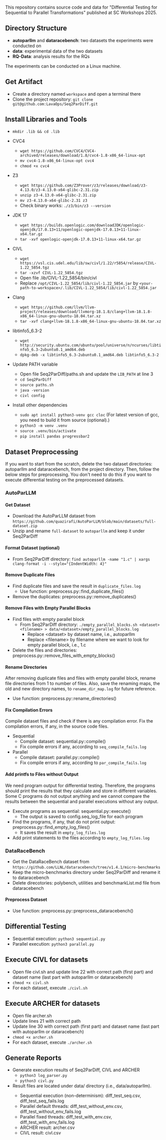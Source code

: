 This repository contains source code and data for "Differential Testing for Sequential to Parallel Transformations" published at SC Workshops 2025.

## Directory Structure
- **autoparllm** and **dataracebench**: two datasets the experiments were conducted on
- **data**: experimental data of the two datasets
- **RQ-Data**: analysis results for the RQs


The experiments can be conducted on a Linux machine.

## Get Artifact
- Create a directory named `workspace` and open a terminal there
- Clone the project repository: `git clone git@github.com:LavaOps/Seq2ParDiff.git`

## Install Libraries and Tools

- `mkdir .lib && cd .lib`

- CVC4
    - `wget https://github.com/CVC4/CVC4-archived/releases/download/1.8/cvc4-1.8-x86_64-linux-opt`
    - `mv cvc4-1.8-x86_64-linux-opt cvc4`
    - `chmod +x cvc4`
- Z3
    - `wget https://github.com/Z3Prover/z3/releases/download/z3-4.13.0/z3-4.13.0-x64-glibc-2.31.zip`
    - `unzip z3-4.13.0-x64-glibc-2.31.zip`
    - `mv z3-4.13.0-x64-glibc-2.31 z3`
    - Check binary works: `./z3/bin/z3 --version`
- JDK 17
    - `wget https://builds.openlogic.com/downloadJDK/openlogic-openjdk/17.0.13+11/openlogic-openjdk-17.0.13+11-linux-x64.tar.gz`
    - `tar -xvf openlogic-openjdk-17.0.13+11-linux-x64.tar.gz`
- CIVL
    - `wget https://vsl.cis.udel.edu/lib/sw/civl/1.22/r5854/release/CIVL-1.22_5854.tgz`
    - `tar -xzvf CIVL-1.22_5854.tgz`
    - Open file .lib/CIVL-1.22_5854/bin/civl
    - Replace `/opt/CIVL-1.22_5854/lib/civl-1.22_5854.jar` by `<your-path-to-workspace>/.lib/CIVL-1.22_5854/lib/civl-1.22_5854.jar`
- Clang
    - `wget https://github.com/llvm/llvm-project/releases/download/llvmorg-18.1.8/clang+llvm-18.1.8-x86_64-linux-gnu-ubuntu-18.04.tar.xz`
    - `tar -xvf clang+llvm-18.1.8-x86_64-linux-gnu-ubuntu-18.04.tar.xz`
- libtinfo5_6.3-2
    - `wget http://security.ubuntu.com/ubuntu/pool/universe/n/ncurses/libtinfo5_6.3-2ubuntu0.1_amd64.deb`
    - `dpkg-deb -x libtinfo5_6.3-2ubuntu0.1_amd64.deb libtinfo5_6.3-2`
- Update PATH variable
    - Open file Seq2ParDiff/paths.sh and update the `LIB_PATH` at line 3 
    - `cd Seq2ParDiff`
    - `source paths.sh`
    - `java -version`
    - `civl config`
- Install other dependencies
    - `sudo apt install python3-venv gcc cloc` (For latest version of gcc, you need to build it from source (optional).)
    - `python3 -m venv .venv`
    - `source .venv/bin/activate`
    - `pip install pandas progressbar2`


## Dataset Preprocessing
If you want to start from the scratch, delete the two dataset directories: autoparllm and dataracebench, from the project directory.
Then, follow the below steps for preprocessing. You don't need to do this if you want to execute differential testing on the preprocessed datasets.

### AutoParLLM

#### Get Dataset
- Download the AutoParLLM dataset from `https://github.com/quazirafi/AutoParLLM/blob/main/datasets/full-dataset.zip`
- Unzip and rename `full-dataset` to `autoparllm` and keep it under Seq2ParDiff

#### Format Dataset (optional)
- From Seq2ParDiff directory: `find autoparllm -name "1.c" | xargs clang-format -i --style="{IndentWidth: 4}"`

#### Remove Duplicate Files
- Find duplicate files and save the result in `duplicate_files.log`
    - Use function: preprocess.py::find_duplicate_files()
- Remove the duplicates: preprocess.py::remove_duplicates()

#### Remove Files with Empty Parallel Blocks
- Find files with empty parallel block
    - From Seq2ParDiff directory: `./empty_parallel_blocks.sh <dataset> <filename> > data/<dataset>/empty_parallel_blocks.log`
        - Replace \<dataset\> by dataset name, i.e., autoparllm
        - Replace \<filename\> by filename where we want to look for empty parallel block, i.e., 1.c
- Delete the files and directories: preprocess.py::remove_files_with_empty_blocks()

#### Rename Directories
After removing duplicate files and files with empty parallel block, rename
file directories from 1 to number of files. Also, save the renaming maps,
the old and new directory names, to `rename_dir_map.log` for future reference.
- Use function: preprocess.py::rename_directories()

#### Fix Compilation Errors
Compile dataset files and check if there is any compilation error.
Fix the compilation errors, if any, in the source code files.
- Sequential
    - Compile dataset: sequential.py::compile()
    - Fix compile errors if any, according to `seq_compile_fails.log`
- Parallel
    - Compile dataset: parallel.py::compile()
    - Fix compile errors if any, according to `par_compile_fails.log`

#### Add printfs to Files without Output
We need program output for differential testing. Therefore, the programs 
should print the results that they calculate and store in different 
variables. Some C programs do not output anything and we cannot 
compare the results between the sequential and parallel executions 
without any output.
- Execute programs as sequential: sequential.py::execute()
    - The output is saved to config.seq_log_file for each program
- Find the programs, if any, that do not print output: preprocess.py::find_empty_log_files()
    - It saves the result in `empty_log_files.log`
- Add print statements to the files according to `empty_log_files.log` 


### DataRaceBench
- Get the DataRaceBench dataset from `https://github.com/LLNL/dataracebench/tree/v1.4.1/micro-benchmarks`
- Keep the micro-benchmarks directory under Seq2ParDiff and rename it to dataracebench
- Delete direcotories: polybench, utilities and benchmarkList.md file from dataracebench

#### Preprocess Dataset
- Use function: preprocess.py::preprocess_dataracebench()

## Differential Testing
- Sequential execution: `python3 sequential.py`
- Parallel execution: `python3 parallel.py`

## Execute CIVL for datasets
- Open file civl.sh and update line 22 with correct path (first part) and dataset name (last part with autoparllm or dataracebench)
- `chmod +x civl.sh`
- For each dataset, execute `./civl.sh`

## Execute ARCHER for datasets
- Open file archer.sh
- Update lines 21 with correct path
- Update line 30 with correct path (first part) and dataset name (last part with autoparllm or dataracebench)
- `chmod +x archer.sh`
- For each dataset, execute `./archer.sh`

## Generate Reports
- Generate execution results of Seq2ParDiff, CIVL and ARCHER
    - `python3 log_parser.py`
    - `python3 civl.py`
- Result files are located under data/<datasetname> directory (i.e., data/autoparllm).
    - Sequential execution (non-determinism): diff_test_seq.csv, diff_test_seq_fails.log
    - Parallel default threads: diff_test_without_env.csv, diff_test_without_env_fails.log
    - Parallel fixed threads: diff_test_with_env.csv, diff_test_with_env_fails.log
    - ARCHER result: archer.csv
    - CIVL result: civl.csv 


